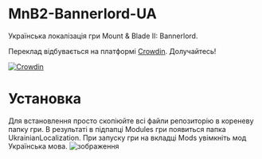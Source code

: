 # MnB2-Bannerlord-UA
Українська локалізація гри Mount &amp; Blade II: Bannerlord.

Переклад відбувається на платформі [Crowdin](https://crowdin.com/project/mount-blade-ii-bannerlord-ua). Долучайтесь!

[![Crowdin](https://badges.crowdin.net/mount-blade-ii-bannerlord-ua/localized.svg)](https://crowdin.com/project/mount-blade-ii-bannerlord-ua)
# Установка
Для встановлення просто скопіюйте всі файли репозиторію в кореневу папку гри. В результаті в підпапці Modules гри появиться папка UkrainianLocalization. При запуску гри на вкладці Mods увімкніть мод Українська мова.
![зображення](https://github.com/vingul/MnB2-Bannerlord-UA/assets/146436573/69522133-c714-4756-9a44-6288bc165d10)
